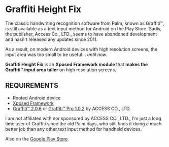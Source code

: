 Graffiti Height Fix
===================

The classic handwriting recognition software from Palm, known as Graffiti™, is still available as a text input method for Android on the Play Store.
Sadly, the publisher, Access Co., LTD., seems to have abandoned development and hasn't released any updates since 2011.

As a result, on modern Android devices with high resolution screens, the input area was too small to be useful... *until now*.

**Graffiti Height Fix** is an **Xposed Framework module** that **makes the Graffiti™ input area taller** on high resolution screens.

REQUIREMENTS
------------
- Rooted Android device
- [Xposed Framework](http://forum.xda-developers.com/xposed/xposed-installer-versions-changelog-t2714053)
- [Graffiti™ 2.0.6](http://play.google.com/store/apps/details?id=com.access_company.graffiti) or [Graffiti™ Pro 1.0.2](http://play.google.com/store/apps/details?id=com.access_company.graffiti_pro) by ACCESS CO., LTD.

I am not affiliated with nor sponsored by ACCESS CO., LTD., I'm just a long time user of Graffiti since the old Palm days, who still finds it doing a much better job than any other text input method for handheld devices.

Also on the [Google Play Store](http://play.google.com/store/apps/details?id=net.nephiel.graffitiheightfix).
